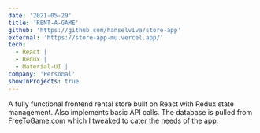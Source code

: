 ```yaml
---
date: '2021-05-29'
title: 'RENT-A-GAME'
github: 'https://github.com/hanselviva/store-app'
external: 'https://store-app-mu.vercel.app/'
tech:
  - React |
  - Redux |
  - Material-UI |
company: 'Personal'
showInProjects: true
---
```


A fully functional frontend rental store built on React with Redux state management. Also implements basic API calls. The database is pulled from FreeToGame.com which I tweaked to cater the needs of the app.

